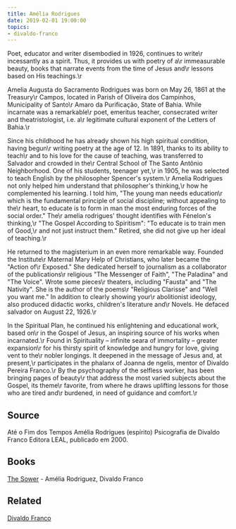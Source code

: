 ```yaml
---
title: Amélia Rodrigues
date: 2019-02-01 19:00:00
topics:
- divaldo-franco
---
```


Poet, educator and writer disembodied in 1926, continues to write\r incessantly
as a spirit. Thus, it provides us with poetry of a\r immeasurable beauty, books
that narrate events from the time of Jesus and\r lessons based on His
teachings.\r

Amelia Augusta do Sacramento Rodrigues was born on May 26, 1861 at the
Treasury\r Campos, located in Parish of Oliveira dos Campinhos, Municipality of
Santo\r Amaro da Purificação, State of Bahia. While incarnate was a remarkable\r
poet, emeritus teacher, consecrated writer and theatristologist, i.e. a\r
legitimate cultural exponent of the Letters of Bahia.\r

Since his childhood he has already shown his high spiritual condition, having
begun\r writing poetry at the age of 12. In 1891, thanks to its ability to
teach\r and to his love for the cause of teaching, was transferred to Salvador
and crowded in the\r Central School of The Santo Antônio Neighborhood. One of
his students, teenager yet,\r in 1905, he was selected to teach English by the
philosopher Spencer's system.\r Amelia Rodrigues not only helped him understand
that philosopher's thinking,\r how he complemented his learning. I told him,
"The young man needs education\r which is the fundamental principle of social
discipline; without appealing to the\r heart, to educate is to form in man the
most enduring forces of the social order." The\r amelia rodrigues' thought
identifies with Fénelon's thinking,\r "The Gospel According to Spiritism": "To
educate is to train men of Good,\r and not just instruct them." Retired, she did
not give up her ideal of teaching.\r

He returned to the magisterium in an even more remarkable way. Founded the
Institute\r Maternal Mary Help of Christians, who later became the "Action of\r
Exposed." She dedicated herself to journalism as a collaborator of the
publications\r religious "The Messenger of Faith", "The Paladina" and "The
Voice". Wrote some pieces\r theaters, including "Fausta" and "The Nativity". She
is the author of the poems\r "Religious Clarisse" and "Well you want me." In
addition to clearly showing your\r abolitionist ideology, also produced didactic
works, children's literature and\r Novels. He defaced salvador on August 22,
1926.\r

In the Spiritual Plan, he continued his enlightening and educational work, based
on\r in the Gospel of Jesus, an inspiring source of his works when incarnated.\r
Found in Spirituality – infinite seara of immortality – greater expansion\r for
his thirsty spirit of knowledge and hungry for love, giving vent to the\r nobler
longings. It deepened in the message of Jesus and, at present,\r participates in
the phalanx of Joanna de ngelis, mentor of Divaldo Pereira Franco.\r By the
psychography of the selfless worker, has been bringing pages of beauty\r that
address the most varied subjects about the Gospel, its theme\r favorite, from
where he draws uplifting lessons for those who are tired and\r burdened, in need
of guidance and comfort.\r


## Source
Até o Fim dos Tempos Amélia Rodrigues (espírito)
Psicografia de Divaldo Franco Editora LEAL, publicado em 2000.

## Books
[The Sower](/books/for-kids/the-sower) - Amélia Rodriguez, Divaldo Franco  


## Related
[Divaldo Franco](/bio/divaldo-franco)  

